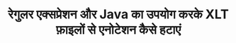 ---
############################# Static ############################
layout: "auto-gen-gist"
draft: false
path: "hi/redaction/java/annotation/xlt"
otherformats: CSV DOC DOCM DOCX DOT DOTM DOTX PDF POT POTM PPS PPSM PPSX PPT PPTM PPTX RTF XLS XLSM XLSX XLTM XLTX  

############################# Head ############################
head_title: "Java में रेगुलर एक्सप्रेशन के माध्यम से XLT एनोटेशन को संशोधित करें"
head_description: "GroupDocs.Redaction की Java एपीआई डेवलपर्स को PDF DOC DOCX RTF XLSX सीएसवी PPT PPTX से एनोटेशन और Java में रेगुलर एक्सप्रेशन का उपयोग करके छवियों को संशोधित करने में सक्षम बनाती है।"

############################# Header ############################
title: "रेगुलर एक्सप्रेशन और Java का उपयोग करके XLT फ़ाइलों से एनोटेशन कैसे हटाएं"
description: "GroupDocs.Redaction की Java एपीआई नियमित अभिव्यक्तियों का उपयोग करके वर्ड प्रोसेसिंग दस्तावेजों, वर्कशीट, प्रस्तुतियों, PDF और छवियों से संवेदनशील टिप्पणियों को संशोधित करने, छिपाने या हटाने की अनुमति देती है।"

################### SubMenu/Download Button #####################
button:
    enable: true

############################# About ############################
about:
    enable: true
    title: "टिप्पणियाँ स्वच्छता क्या है?"
    content: |
        टेक्स्ट रिडक्शन या सेनिटाइजेशन डिजिटल दस्तावेज़ों से गोपनीय या अवांछित एनोटेशन को हटाने की प्रक्रिया है, जबकि इसमें मौजूद दस्तावेज़ या पैराग्राफ के बाकी हिस्से को बरकरार रखा जाता है। रिडक्शन उपयोगकर्ताओं के साथ-साथ संगठन को उनकी संवेदनशील जानकारी को छुपाकर या स्थायी रूप से हटाकर सुरक्षित रखने में मदद करता है। GroupDocs.Redaction Java एपीआई का उपयोग करके उपयोगकर्ता अब वर्ड प्रोसेसिंग दस्तावेज़ों, कार्यपत्रकों, प्रस्तुतियों, PDF और रास्टर छवि फ़ाइलों से संवेदनशील पाठ को संपादित, छिपा या हटा सकते हैं। एपीआई दस्तावेजों में निजी जानकारी के संशोधन के लिए विकल्पों और तरीकों की एक विस्तृत श्रृंखला प्रदान करता है। यह नियमित अभिव्यक्तियों, पाठ्य (छूट कोड) या ग्राफिकल (रंगीन आयत) संपादनों के उपयोग और कई अन्य चीजों का उपयोग करके खोज और संपादन का समर्थन करता है। तो क्यों न इसे आज़माएं और एपीआई डाउनलोड करके अपने दस्तावेज़ संशोधन प्रक्रिया को स्वचालित करें और इसकी बुनियादी और उन्नत सुविधाओं का पता लगाएं।

############################# Steps ############################
steps:
    enable: true
    block:
    - title_left: "Java में रेगुलर एक्सप्रेशन का उपयोग करके XLT एनोटेशन को संशोधित करें"
      content_left: |
        GroupDocs.Redaction आपके दस्तावेज़ों से संवेदनशील या निजी प्रकृति के डेटा को आसानी से संशोधित करने की अनुमति देता है। सबसे लोकप्रिय संशोधन मामला किसी दस्तावेज़ से एनोटेशन को हटाना है। 

        रेगुलर एक्सप्रेशन का उपयोग करके किसी दस्तावेज़ में एनोटेशन रिडेक्शन लागू करने के लिए निम्नलिखित कोड का उपयोग किया जा सकता है। यह उपयोगकर्ताओं को छूट कोड के रूप में "जॉन" को संदर्भित करने वाली सभी टिप्पणियों को "[संपादित]" से बदलने की अनुमति देता है,

      title_right: "XLT टिप्पणियों से संवेदनशील डेटा हटाएं"
      content_right: |
        * [Redactor](https://apireference.groupdocs.com/redaction/java/com.groupdocs.redaction/Redactor) क्लास का एक उदाहरण बनाएं और XLT फ़ाइल अपलोड करें
        * [AnnotationRedaction](https://apireference.groupdocs.com/redaction/java/com.groupdocs.redaction.redactions/AnnotationRedaction) क्लास का एक उदाहरण बनाएं
        * AnnotationRedaction क्लास के ऑब्जेक्ट के साथ redactor.apply विधि को कॉल करें
        * परिवर्तनों को सहेजने के लिए redactor.save विधि को कॉल करें 

      gisthash: "75d727ec8cec6c416b307caeee59f44b"
      gistfile: "एनोटेशनरेडएक्शन.जावा"
      
    - title_left: "सिस्टम आवश्यकताएं"
      content_left: |
        GroupDocs.Redaction for Java एपीआई सभी प्रमुख प्लेटफार्मों और ऑपरेटिंग सिस्टम पर समर्थित हैं। संपूर्ण सिस्टम आवश्यकता मार्गदर्शिका के लिए, कृपया [सिस्टम आवश्यकताएं](https://docs.groupdocs.com/redaction/java/system-requirements) पर जाएं। नीचे दिए गए कोड को निष्पादित करने से पहले, कृपया सुनिश्चित करें कि आपके सिस्टम पर निम्नलिखित आवश्यक शर्तें इंस्टॉल हैं। :
        * ऑपरेटिंग सिस्टम: माइक्रोसॉफ्ट Windows, Linux, Macओएस
        * विकास पर्यावरण: नेटबीन्स, इंटेलीज आईडीईए, एक्लिप्स आदि
        * Java रनटाइम वातावरण: J2SE 6.0 और ऊपर
        * [मावेन] से GroupDocs.Redaction for Java का नवीनतम संस्करण प्राप्त करें(https://repository.groupdocs.com/webapp/#/artifacts/browse/tree/general/repo/com/groupdocs/groupdocs-redaction)
        
      title_right: "GroupDocs.Redaction का उपयोग कैसे करें?"
      content_right: |
        * उपयोगकर्ताओं को कस्टम दस्तावेज़ प्रारूप और संपादन के प्रकार जोड़ने की अनुमति दें
        * संवेदनशील जानकारी को हटाने के लिए किसी अतिरिक्त सॉफ़्टवेयर की आवश्यकता नहीं है
        * पेज रेंज रेंडरिंग दस्तावेज़ को PDF के रूप में सेट करने की क्षमता
        * विभिन्न प्रकार के मेटाडेटा को संशोधित करने का आसान तरीका: लेखक का नाम, संस्करण, शीर्षक, विषय, विवरण और बहुत कुछ
        * दस्तावेज़ जानकारी निष्कर्षण - फ़ाइल प्रकार, पृष्ठ संख्या आदि।

############################# Demos ############################
demos:
    enable: true
############################# About Formats ############################
about_formats:
    enable: true
############################# More Formats ############################
more_formats:
    enable: true

############################# Back to top ###############################
back_to_top:
    enable: true
---